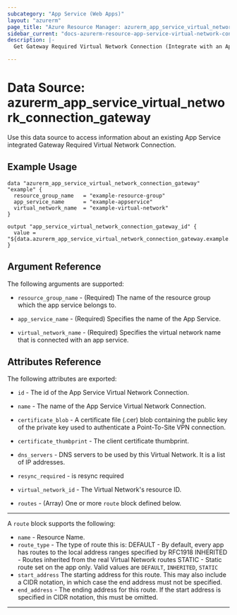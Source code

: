 ```yaml
---
subcategory: "App Service (Web Apps)"
layout: "azurerm"
page_title: "Azure Resource Manager: azurerm_app_service_virtual_network_connection_gateway"
sidebar_current: "docs-azurerm-resource-app-service-virtual-network-connection-gateway"
description: |-
  Get Gateway Required Virtual Network Connection (Integrate with an App Service).

---
```


# Data Source: azurerm_app_service_virtual_network_connection_gateway

Use this data source to access information about an existing App Service integrated Gateway Required Virtual Network Connection.

## Example Usage

```hcl
data "azurerm_app_service_virtual_network_connection_gateway" "example" {
  resource_group_name   = "example-resource-group"
  app_service_name      = "example-appservice"
  virtual_network_name  = "example-virtual-network"
}

output "app_service_virtual_network_connection_gateway_id" {
  value = "${data.azurerm_app_service_virtual_network_connection_gateway.example.id}"
}
```

## Argument Reference

The following arguments are supported:

* `resource_group_name` - (Required) The name of the resource group which the app service belongs to.

* `app_service_name` - (Required) Specifies the name of the App Service.

* `virtual_network_name` - (Required) Specifies the virtual network name that is connected with an app service.

## Attributes Reference

The following attributes are exported:

* `id` - The id of the App Service Virtual Network Connection.

* `name` - The name of the App Service Virtual Network Connection.

* `certificate_blob` - A certificate file (.cer) blob containing the public key of the private key used to authenticate a Point-To-Site VPN connection.

* `certificate_thumbprint` - The client certificate thumbprint.

* `dns_servers` - DNS servers to be used by this Virtual Network. It is a list of IP addresses.

* `resync_required` - is resync required

* `virtual_network_id` - The Virtual Network's resource ID.

* `routes` - (Array) One or more `route` block defined below.
  
---

A `route` block supports the following:
* `name` - Resource Name.
* `route_type` - The type of route this is: DEFAULT - By default, every app has routes to the local address ranges specified by RFC1918 INHERITED - Routes inherited from the real Virtual Network routes STATIC - Static route set on the app only. Valid values are `DEFAULT`, `INHERITED`, `STATIC`
* `start_address` The starting address for this route. This may also include a CIDR notation, in which case the end address must not be specified.
* `end_address` - The ending address for this route. If the start address is specified in CIDR notation, this must be omitted.
---
